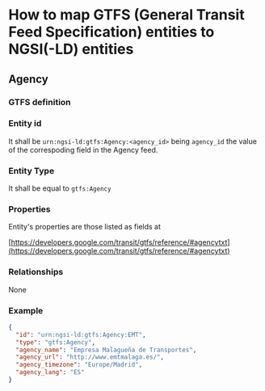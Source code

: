 # How to map GTFS (General Transit Feed Specification) entities to NGSI(-LD) entities

## Agency

### GTFS definition

### Entity id

It shall be `urn:ngsi-ld:gtfs:Agency:<agency_id>` being `agency_id` the value of the correspoding field in the Agency feed. 

### Entity Type

It shall be equal to `gtfs:Agency` 

### Properties

Entity's properties are those listed as fields at

[https://developers.google.com/transit/gtfs/reference/#agencytxt](https://developers.google.com/transit/gtfs/reference/#agencytxt)

### Relationships

None

### Example

```json
{
  "id": "urn:ngsi-ld:gtfs:Agency:EMT",
  "type": "gtfs:Agency",
  "agency_name": "Empresa Malagueña de Transportes",
  "agency_url": "http://www.emtmalaga.es/",
  "agency_timezone": "Europe/Madrid",
  "agency_lang": "ES"
}
```
